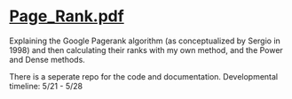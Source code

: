 # [Page_Rank.pdf](https://github.com/bilan604/GooglePagerank/blob/main/Page_Rank.pdf)  

Explaining the Google Pagerank algorithm (as conceptualized by Sergio in 1998) and then calculating their ranks with my own method, and the Power and Dense methods.

There is a seperate repo for the code and documentation.
Developmental timeline: 5/21 - 5/28

